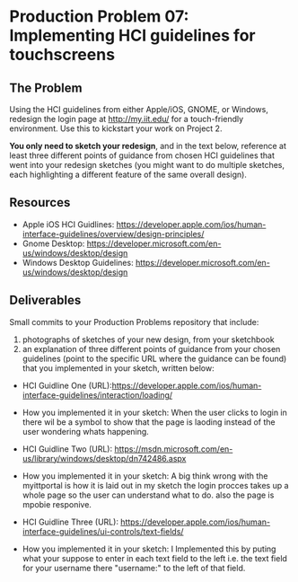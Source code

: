 # Production Problem 07: Implementing HCI guidelines for touchscreens

## The Problem

Using the HCI guidelines from either Apple/iOS, GNOME, or Windows, redesign the login page at
http://my.iit.edu/ for a touch-friendly environment. Use this to kickstart your work on Project 2.

**You only need to sketch your redesign**, and in the text below, reference at least three different
points of guidance from chosen HCI guidelines that went into your redesign sketches (you might
want to do multiple sketches, each highlighting a different feature of the same overall design).

## Resources

* Apple iOS HCI Guidlines:
  https://developer.apple.com/ios/human-interface-guidelines/overview/design-principles/
* Gnome Desktop:
  https://developer.microsoft.com/en-us/windows/desktop/design
* Windows Desktop Guidelines:
  https://developer.microsoft.com/en-us/windows/desktop/design

## Deliverables

Small commits to your Production Problems repository that include:

1) photographs of sketches of your new design, from your sketchbook
2) an explanation of three different points of guidance from your chosen guidelines (point to the
   specific URL where the guidance can be found) that you implemented in your sketch, written below:

* HCI Guidline One (URL):https://developer.apple.com/ios/human-interface-guidelines/interaction/loading/
* How you implemented it in your sketch: When the user clicks to login in there wil be a symbol to show that the page is laoding instead of the user wondering whats happening.

* HCI Guidline Two (URL): https://msdn.microsoft.com/en-us/library/windows/desktop/dn742486.aspx
* How you implemented it in your sketch: A big think wrong with the myittportal is how it is laid out in my sketch the login procces takes up a whole page so the user can understand what to do. also the page is mpobie responive.

* HCI Guidline Three (URL): https://developer.apple.com/ios/human-interface-guidelines/ui-controls/text-fields/
* How you implemented it in your sketch: I Implemented this by puting what your suppose to enter in each text field to the left i.e. the text field for your username there "username:" to the left of that field.
